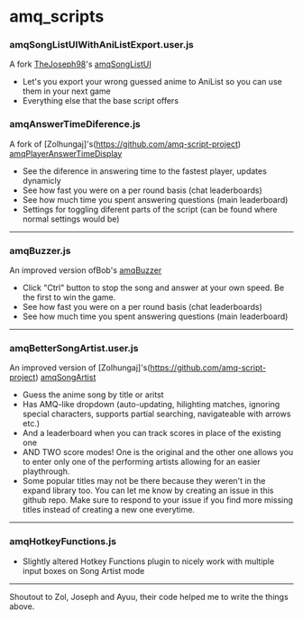 # amq_scripts

### amqSongListUIWithAniListExport.user.js
A fork [TheJoseph98](https://github.com/TheJoseph98)'s [amqSongListUI](https://github.com/TheJoseph98/AMQ-Scripts/blob/master/amqSongListUI.user.js)
- Let's you export your wrong guessed anime to AniList so you can use them in your next game
- Everything else that the base script offers

### amqAnswerTimeDiference.js
A fork of [Zolhungaj]'s(https://github.com/amq-script-project) [amqPlayerAnswerTimeDisplay](https://github.com/amq-script-project/AMQ-Scripts/blob/master/gameplay/amqPlayerAnswerTimeDisplay.user.js)
- See the diference in answering time to the fastest player, updates dynamicly
- See how fast you were on a per round basis (chat leaderboards)
- See how much time you spent answering questions (main leaderboard)
- Settings for toggling diferent parts of the script (can be found where normal settings would be)
---
### amqBuzzer.js
An improved version ofBob's [amqBuzzer](https://files.catbox.moe/lipeqk.js)
- Click "Ctrl" button to stop the song and answer at your own speed. Be the first to win the game.
- See how fast you were on a per round basis (chat leaderboards)
- See how much time you spent answering questions (main leaderboard)
---
### amqBetterSongArtist.user.js
An improved version of [Zolhungaj]'s(https://github.com/amq-script-project) [amqSongArtist](https://github.com/amq-script-project/AMQ-Scripts/blob/master/gameplay/amqSongArtistMode.user.js)
- Guess the anime song by title or aritst
- Has AMQ-like dropdown (auto-updating, hilighting matches, ignoring special characters, supports partial searching, navigateable with arrows etc.)
- And a leaderboard when you can track scores in place of the existing one
- AND TWO score modes! One is the original and the other one allows you to enter only one of the performing artists allowing for an easier playthrough.
- Some popular titles may not be there because they weren't in the expand library too. You can let me know by creating an issue in this github repo. Make sure to respond to your issue if you find more missing titles instead of creating a new one everytime.
---
### amqHotkeyFunctions.js
- Slightly altered Hotkey Functions plugin to nicely work with multiple input boxes on Song Artist mode
---
Shoutout to Zol, Joseph and Ayuu, their code helped me to write the things above.
